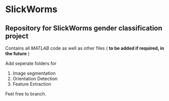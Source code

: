 # SlickWorms
##  Repository for SlickWorms gender classification project

Contains all *MATLAB* code as well as other files ( **to be added if required, in the future** )

Add seperate folders for 
1. Image segmentation
2. Orientation Detection
3. Feature Extraction

Feel free to branch. 
